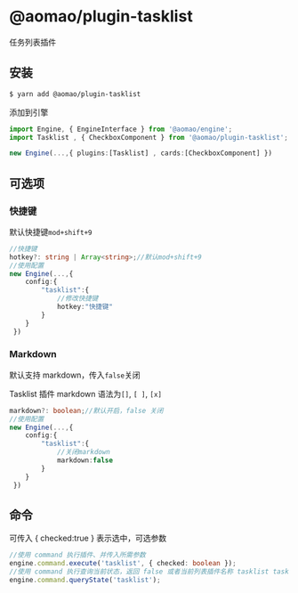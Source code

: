 # @aomao/plugin-tasklist

任务列表插件

## 安装

```bash
$ yarn add @aomao/plugin-tasklist
```

添加到引擎

```ts
import Engine, { EngineInterface } from '@aomao/engine';
import Tasklist , { CheckboxComponent } from '@aomao/plugin-tasklist';

new Engine(...,{ plugins:[Tasklist] , cards:[CheckboxComponent] })
```

## 可选项

### 快捷键

默认快捷键`mod+shift+9`

```ts
//快捷键
hotkey?: string | Array<string>;//默认mod+shift+9
//使用配置
new Engine(...,{
    config:{
        "tasklist":{
            //修改快捷键
            hotkey:"快捷键"
        }
    }
 })
```

### Markdown

默认支持 markdown，传入`false`关闭

Tasklist 插件 markdown 语法为`[]`, `[ ]`, `[x]`

```ts
markdown?: boolean;//默认开启，false 关闭
//使用配置
new Engine(...,{
    config:{
        "tasklist":{
            //关闭markdown
            markdown:false
        }
    }
 })
```

## 命令

可传入 { checked:true } 表示选中，可选参数

```ts
//使用 command 执行插件、并传入所需参数
engine.command.execute('tasklist', { checked: boolean });
//使用 command 执行查询当前状态，返回 false 或者当前列表插件名称 tasklist tasklist unorderedlist
engine.command.queryState('tasklist');
```
